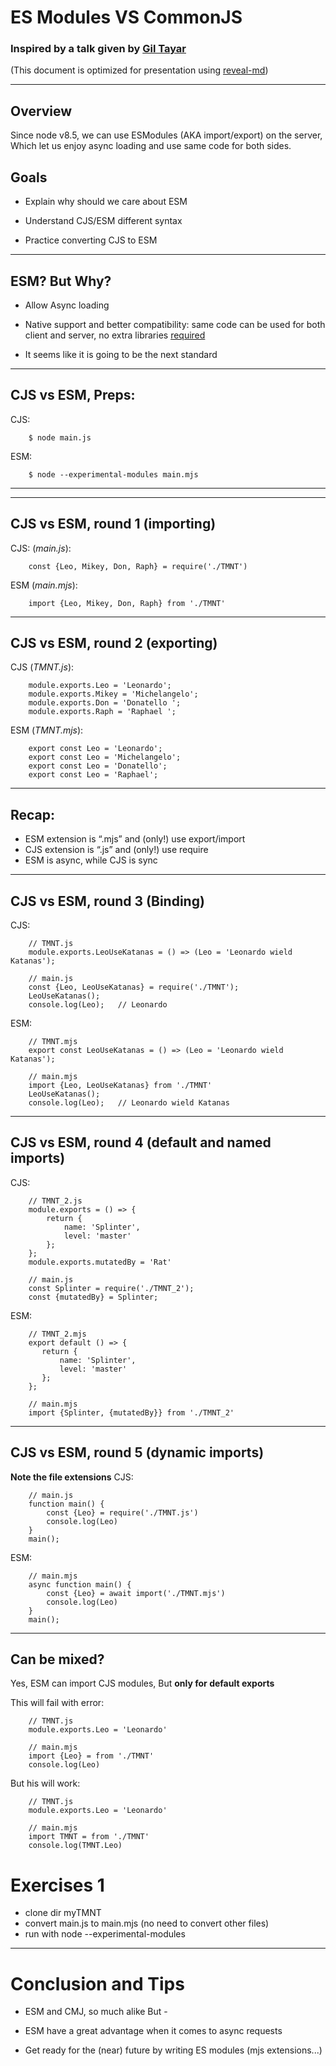 # ES Modules VS CommonJS
### Inspired by a talk given by [Gil Tayar](https://docs.google.com/presentation/d/1pC4nfuJ7Z90YKb_rsMeCsFH6XuYdEJK8ovlwoZZmWh8/edit#slide=id.g2928e71216_0_25)
(This document is optimized for presentation using [reveal-md](https://github.com/webpro/reveal-md))

---

## Overview
Since node v8.5, we can use ESModules (AKA import/export) on the server,
Which let us enjoy async loading and use same code for both sides.

## Goals
<!-- .element: class="fragment" -->
* Explain why should we care about ESM
<!-- .element: class="fragment" -->
* Understand CJS/ESM different syntax
<!-- .element: class="fragment" -->
* Practice converting CJS to ESM

---

## ESM? But Why?
<!-- .element: class="fragment" -->
* Allow Async loading
<!-- .element: class="fragment" -->
* Native support and better compatibility: same code can be used for both client
and server, no extra libraries [required](http://requirejs.org/)
<!-- .element: class="fragment" -->
* It seems like it is going to be the next standard

---

## CJS vs ESM, Preps:
CJS:
```
    $ node main.js
```

ESM:
```
    $ node --experimental-modules main.mjs
```

---

---

## CJS vs ESM, round 1 (importing)
CJS: (_main.js_):
```
    const {Leo, Mikey, Don, Raph} = require('./TMNT')
```

ESM (_main.mjs_):
```
    import {Leo, Mikey, Don, Raph} from './TMNT'
```

---


## CJS vs ESM, round 2 (exporting)
CJS (_TMNT.js_):
```
    module.exports.Leo = 'Leonardo';
    module.exports.Mikey = 'Michelangelo';
    module.exports.Don = 'Donatello ';
    module.exports.Raph = 'Raphael ';
```

ESM (_TMNT.mjs_):
```
    export const Leo = 'Leonardo';
    export const Leo = 'Michelangelo';
    export const Leo = 'Donatello';
    export const Leo = 'Raphael';
```

---
## Recap:
<!-- .element: class="fragment" -->
* ESM extension is “.mjs” and (only!) use export/import
* CJS extension is “.js” and (only!) use require
* ESM  is async, while CJS  is sync

---
## CJS vs ESM, round 3 (Binding)
CJS:
```
    // TMNT.js
    module.exports.LeoUseKatanas = () => (Leo = 'Leonardo wield Katanas');
    
    // main.js
    const {Leo, LeoUseKatanas} = require('./TMNT');
    LeoUseKatanas(); 
    console.log(Leo);   // Leonardo
```

ESM:
```
    // TMNT.mjs
    export const LeoUseKatanas = () => (Leo = 'Leonardo wield Katanas');
    
    // main.mjs
    import {Leo, LeoUseKatanas} from './TMNT'
    LeoUseKatanas(); 
    console.log(Leo);   // Leonardo wield Katanas
```

---
## CJS vs ESM, round 4 (default and named imports)

CJS:
```
    // TMNT_2.js
    module.exports = () => {
        return {
            name: 'Splinter',
            level: 'master'
        };
    };
    module.exports.mutatedBy = 'Rat'
    
    // main.js
    const Splinter = require('./TMNT_2');
    const {mutatedBy} = Splinter;
```

ESM:
```
    // TMNT_2.mjs
    export default () => {
       return {
           name: 'Splinter',
           level: 'master'
       };
    };
    
    // main.mjs
    import {Splinter, {mutatedBy}} from './TMNT_2'
```
---
## CJS vs ESM, round 5 (dynamic imports)
<b>Note the file extensions</b>
CJS:
```
    // main.js
    function main() {
        const {Leo} = require('./TMNT.js')
        console.log(Leo)
    }
    main();
```

ESM:
```
    // main.mjs
    async function main() {
        const {Leo} = await import('./TMNT.mjs')
        console.log(Leo)
    }
    main();
```


---
## Can be mixed? 
Yes, ESM can import CJS modules,
But <b>only for default exports</b>

This will fail with error:
```
    // TMNT.js
    module.exports.Leo = 'Leonardo'

    // main.mjs
    import {Leo} = from './TMNT'
    console.log(Leo)
```

But his will work:
```
    // TMNT.js
    module.exports.Leo = 'Leonardo'

    // main.mjs
    import TMNT = from './TMNT'
    console.log(TMNT.Leo)
```


# Exercises 1
* clone dir myTMNT
* convert main.js to main.mjs (no need to convert other files)
* run with node --experimental-modules

---

# Conclusion and Tips
<!-- .element: class="fragment" -->
* ESM and CMJ, so much alike But - 
<!-- .element: class="fragment" -->
* ESM have a great advantage when it comes to async requests
<!-- .element: class="fragment" -->
* Get ready for the (near) future by writing ES modules (mjs extensions...)